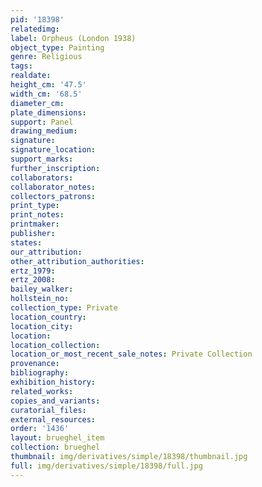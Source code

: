 ```yaml
---
pid: '18398'
relatedimg: 
label: Orpheus (London 1938)
object_type: Painting
genre: Religious
tags: 
realdate: 
height_cm: '47.5'
width_cm: '68.5'
diameter_cm: 
plate_dimensions: 
support: Panel
drawing_medium: 
signature: 
signature_location: 
support_marks: 
further_inscription: 
collaborators: 
collaborator_notes: 
collectors_patrons: 
print_type: 
print_notes: 
printmaker: 
publisher: 
states: 
our_attribution: 
other_attribution_authorities: 
ertz_1979: 
ertz_2008: 
bailey_walker: 
hollstein_no: 
collection_type: Private
location_country: 
location_city: 
location: 
location_collection: 
location_or_most_recent_sale_notes: Private Collection
provenance: 
bibliography: 
exhibition_history: 
related_works: 
copies_and_variants: 
curatorial_files: 
external_resources: 
order: '1436'
layout: brueghel_item
collection: brueghel
thumbnail: img/derivatives/simple/18398/thumbnail.jpg
full: img/derivatives/simple/18398/full.jpg
---
```

